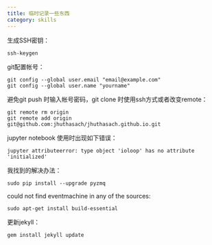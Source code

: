 ```yaml
---
title: 临时记录一些东西
category: skills
---
```

<!-- more -->
生成SSH密钥：

	ssh-keygen

git配置帐号：
	
	git config --global user.email "email@example.com"
	git config --global user.name "yourname"

避免git push 时输入帐号密码，git clone 时使用ssh方式或者改变remote：

	git remote rm origin  
	git remote add origin git@github.com:jhuthasach/jhuthasach.github.io.git


jupyter notebook 使用时出现如下错误：


	jupyter attributeerror: type object 'ioloop' has no attribute 'initialized'

我找到的解决办法：

	sudo pip install --upgrade pyzmq


could not find eventmachine in any of the sources:

	sudo apt-get install build-essential

更新jekyll：
	
	gem install jekyll update


